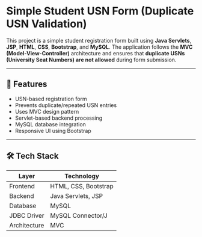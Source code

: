 # Simple Student USN Form (Duplicate USN Validation)

This project is a simple student registration form built using **Java Servlets**, **JSP**, **HTML**, **CSS**, **Bootstrap**, and **MySQL**. The application follows the **MVC (Model-View-Controller)** architecture and ensures that **duplicate USNs (University Seat Numbers) are not allowed** during form submission.

---

## 🧩 Features

- USN-based registration form
- Prevents duplicate/repeated USN entries
- Uses MVC design pattern
- Servlet-based backend processing
- MySQL database integration
- Responsive UI using Bootstrap

---

## 🛠️ Tech Stack

| Layer        | Technology            |
|--------------|------------------------|
| Frontend     | HTML, CSS, Bootstrap   |
| Backend      | Java Servlets, JSP     |
| Database     | MySQL                  |
| JDBC Driver  | MySQL Connector/J      |
| Architecture | MVC                    |



